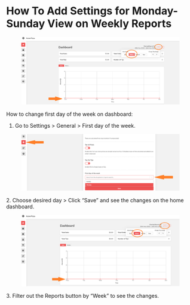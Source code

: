 # How To Add Settings for Monday-Sunday View on Weekly Reports

<figure><img src="../.gitbook/assets/image (2).png" alt=""><figcaption></figcaption></figure>

How to change first day of the week on dashboard:

1. Go to Settings > General > First day of the week.

<figure><img src="../.gitbook/assets/image.png" alt=""><figcaption></figcaption></figure>

2\.  Choose desired day > Click “Save” and see the changes on the home dashboard.

<figure><img src="../.gitbook/assets/image (1).png" alt=""><figcaption></figcaption></figure>

3\.  Filter out the Reports button by “Week” to see the changes.


